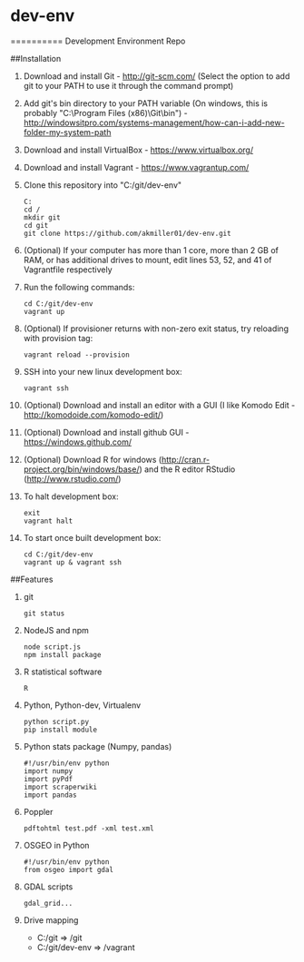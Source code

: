 # dev-env
==========
Development Environment Repo

##Installation

1. Download and install Git - http://git-scm.com/ (Select the option to add git to your PATH to use it through the command prompt)
2. Add git's bin directory to your PATH variable (On windows, this is probably "C:\Program Files (x86)\Git\bin") - http://windowsitpro.com/systems-management/how-can-i-add-new-folder-my-system-path
3. Download and install VirtualBox - https://www.virtualbox.org/
4. Download and install Vagrant - https://www.vagrantup.com/
5. Clone this repository into "C:/git/dev-env"

    ```
    C:
    cd /
    mkdir git
    cd git
    git clone https://github.com/akmiller01/dev-env.git
    ```
6. (Optional) If your computer has more than 1 core, more than 2 GB of RAM, or has additional drives to mount, edit lines 53, 52, and 41 of Vagrantfile respectively
7. Run the following commands:

    ```
    cd C:/git/dev-env
    vagrant up
    ```
8. (Optional) If provisioner returns with non-zero exit status, try reloading with provision tag:

    ```
    vagrant reload --provision
    ```
9. SSH into your new linux development box:

    ```
    vagrant ssh
    ```
10. (Optional) Download and install an editor with a GUI (I like Komodo Edit - http://komodoide.com/komodo-edit/)
11. (Optional) Download and install github GUI - https://windows.github.com/
12. (Optional) Download R for windows (http://cran.r-project.org/bin/windows/base/) and the R editor RStudio (http://www.rstudio.com/)
13. To halt development box:

    ```
    exit
    vagrant halt
    ```
14. To start once built development box:

    ```
    cd C:/git/dev-env
    vagrant up & vagrant ssh
    ```


##Features

1. git

    ```
    git status
    ```
2. NodeJS and npm

    ```
    node script.js
    npm install package
    ```
3. R statistical software

    ```
    R
    ```
4. Python, Python-dev, Virtualenv

    ```
    python script.py
    pip install module
    ```
5. Python stats package (Numpy, pandas)

    ```
    #!/usr/bin/env python
    import numpy
    import pyPdf
    import scraperwiki
    import pandas
    ```
6. Poppler

    ```
    pdftohtml test.pdf -xml test.xml
    ```
7. OSGEO in Python

    ```
    #!/usr/bin/env python
    from osgeo import gdal
    ```
8. GDAL scripts

    ```
    gdal_grid...
    ```
9. Drive mapping
    - C:/git => /git
    - C:/git/dev-env => /vagrant
